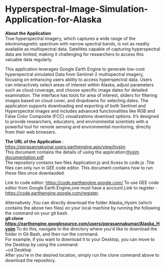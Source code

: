 # Hyperspectral-Image-Simulation-Application-for-Alaska
__About the Application__   
True hyperspectral imagery, which captures a wide range of the electromagnetic spectrum with narrow spectral bands, is not as readily available as multispectral data. Satellites capable of capturing hyperspectral data are limited, making it challenging for researchers to access this valuable data regularly.

This application leverages Google Earth Engine to generate low-cost hyperspectral simulated Data from Sentinel-2 multispectral imagery, focusing on enhancing users ability to access hyperspectral data. Users can interactively select areas of interest within Alaska, adjust parameters such as cloud coverage, and choose specific image dates for detailed examination. The interface has tools for area of interest, sliders for filtering images based on cloud cover, and dropdowns for selecting dates. The application supports downloading and exporting of both Sentinel and Hyperspectral images and includes advanced functionalities like RGB and False Color Composite (FCC) visualizations download options. It’s designed to provide researchers, educators, and environmental scientists with a powerful tool for remote sensing and environmental monitoring, directly from their web browsers.

__The URL of the Application__ : https://pprasannakumar.users.earthengine.app/view/hysim  
This document contains the details of using the application:[Hysim documentation.pdf](https://github.com/user-attachments/files/17289974/Hysim.documentation.pdf)  
The repository contains two files Application.js and Acess to code.js .The files can only run in GEE code editor.
This document contains how to run these files once downlaoded.

Link to code editor: https://code.earthengine.google.com/
To use GEE code editor from Google Earth Engine,one must have a account.Link to register : https://code.earthengine.google.com/register.

Alternatively ,You can directly download the folder Alaska_Hysim (which contains the above two files) on your local machine by running the following the command on your git bash.  
__git clone https://earthengine.googlesource.com/users/pprasannakumar/Alaska_Hysim__ 
To do this, navigate to the directory where you'd like to download the folder in Git Bash, and then run the command.  
For example, if you want to download it to your Desktop, you can move to the Desktop by using the command:  
~cd Desktop  
After you're in the desired location, simply run the clone command above to download the repository.
